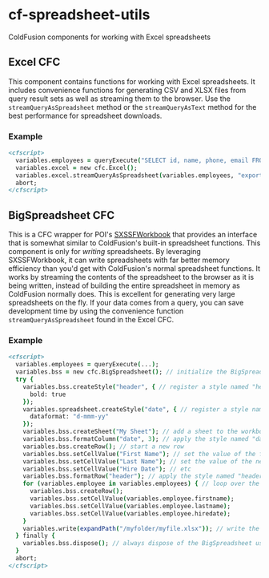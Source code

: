 # cf-spreadsheet-utils
ColdFusion components for working with Excel spreadsheets

## Excel CFC

This component contains functions for working with Excel spreadsheets. It includes convenience functions for generating CSV and XLSX files from query result sets as well as streaming them to the browser. Use the `streamQueryAsSpreadsheet` method or the `streamQueryAsText` method for the best performance for spreadsheet downloads. 

### Example

```cfml
<cfscript>
  variables.employees = queryExecute("SELECT id, name, phone, email FROM employees");
  variables.excel = new cfc.Excel();
  variables.excel.streamQueryAsSpreadsheet(variables.employees, "export.xlsx", "My Sheet");
  abort;
</cfscript>
```

## BigSpreadsheet CFC

This is a CFC wrapper for POI's [SXSSFWorkbook](https://poi.apache.org/apidocs/dev/org/apache/poi/xssf/streaming/SXSSFWorkbook.html) that provides an interface that is somewhat similar to ColdFusion's built-in spreadsheet functions. This component is only for *writing* spreadsheets. By leveraging SXSSFWorkbook, it can write spreadsheets with far better memory efficiency than you'd get with ColdFusion's normal spreadsheet functions. It works by streaming the contents of the spreadsheet to the browser as it is being written, instead of building the entire spreadsheet in memory as ColdFusion normally does. This is excellent for generating very large spreadsheets on the fly. If your data comes from a query, you can save development time by using the convenience function `streamQueryAsSpreadsheet` found in the Excel CFC.

### Example

```cfml
<cfscript>
  variables.employees = queryExecute(...);
  variables.bss = new cfc.BigSpreadsheet(); // initialize the BigSpreadsheet
  try {
    variables.bss.createStyle("header", { // register a style named "header" which makes the text bold
      bold: true
    });
    variables.spreadsheet.createStyle("date", { // register a style named "date" which formats the cell as a date
      dataformat: "d-mmm-yy"
    });
    variables.bss.createSheet("My Sheet"); // add a sheet to the workbook
    variables.bss.formatColumn("date", 3); // apply the style named "date" to column 3
    variables.bss.createRow(); // start a new row
    variables.bss.setCellValue("First Name"); // set the value of the first cell in the row
    variables.bss.setCellValue("Last Name"); // set the value of the next cell in the row
    variables.bss.setCellValue("Hire Date"); // etc
    variables.bss.formatRow("header"); // apply the style named "header" to the current row
    for (variables.employee in variables.employees) { // loop over the dataset, starting a new row for each record
      variables.bss.createRow();
      variables.bss.setCellValue(variables.employee.firstname);
      variables.bss.setCellValue(variables.employee.lastname);
      variables.bss.setCellValue(variables.employee.hiredate);
    }
    variables.write(expandPath("/myfolder/myfile.xlsx")); // write the workbook to disk
  } finally {
    variables.bss.dispose(); // always dispose of the BigSpreadsheet using a try-finally block
  }
  abort;
</cfscript>
```
